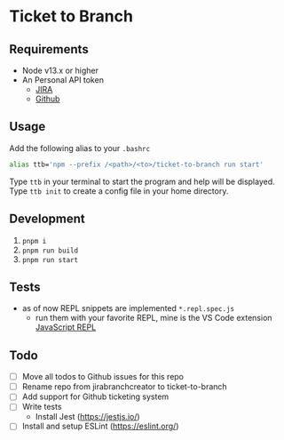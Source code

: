 # Ticket to Branch

## Requirements

- Node v13.x or higher
- An Personal API token
  - [JIRA](https://confluence.atlassian.com/enterprise/using-personal-access-tokens-1026032365.html)
  - [Github](https://docs.github.com/en/authentication/keeping-your-account-and-data-secure/creating-a-personal-access-token)

## Usage

Add the following alias to your `.bashrc`

```sh
alias ttb='npm --prefix /<path>/<to>/ticket-to-branch run start'
```

Type `ttb` in your terminal to start the program and help will be displayed.
Type `ttb init` to create a config file in your home directory.

## Development

1. `pnpm i`
2. `pnpm run build`
3. `pnpm run start`

## Tests

- as of now REPL snippets are implemented `*.repl.spec.js`
  - run them with your favorite REPL, mine is the VS Code extension [JavaScript REPL](https://marketplace.visualstudio.com/items?itemName=achil.vscode-javascript-repl)

## Todo

- [ ] Move all todos to Github issues for this repo
- [ ] Rename repo from jirabranchcreator to ticket-to-branch
- [ ] Add support for Github ticketing system
- [ ] Write tests
  - Install Jest (https://jestjs.io/)
- [ ] Install and setup ESLint (https://eslint.org/)
